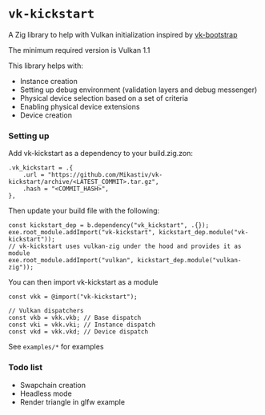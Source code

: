 # `vk-kickstart`

A Zig library to help with Vulkan initialization inspired by [vk-bootstrap](https://github.com/charles-lunarg/vk-bootstrap)

The minimum required version is Vulkan 1.1

This library helps with:
- Instance creation
- Setting up debug environment (validation layers and debug messenger)
- Physical device selection based on a set of criteria
- Enabling physical device extensions
- Device creation

### Setting up

Add vk-kickstart as a dependency to your build.zig.zon:
```
.vk_kickstart = .{
    .url = "https://github.com/Mikastiv/vk-kickstart/archive/<LATEST_COMMIT>.tar.gz",
    .hash = "<COMMIT_HASH>",
},
```

Then update your build file with the following:
```zig
const kickstart_dep = b.dependency("vk_kickstart", .{});
exe.root_module.addImport("vk-kickstart", kickstart_dep.module("vk-kickstart"));
// vk-kickstart uses vulkan-zig under the hood and provides it as module
exe.root_module.addImport("vulkan", kickstart_dep.module("vulkan-zig"));
```

You can then import vk-kickstart as a module
```zig
const vkk = @import("vk-kickstart");

// Vulkan dispatchers
const vkb = vkk.vkb; // Base dispatch
const vki = vkk.vki; // Instance dispatch
const vkd = vkk.vkd; // Device dispatch
```

See `examples/*` for examples

### Todo list
- Swapchain creation
- Headless mode
- Render triangle in glfw example
